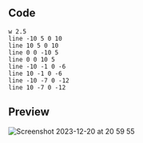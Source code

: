 ## Code
```
w 2.5
line -10 5 0 10
line 10 5 0 10
line 0 0 -10 5
line 0 0 10 5
line -10 -1 0 -6
line 10 -1 0 -6
line -10 -7 0 -12
line 10 -7 0 -12
```
## Preview
![Screenshot 2023-12-20 at 20 59 55](https://github.com/Mistium/Origin-OS/assets/92952823/827391d6-910e-4962-8be7-c53fabe8e80c)
